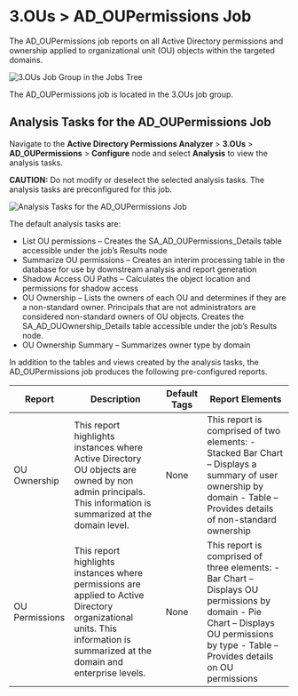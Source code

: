 # 3.OUs > AD_OUPermissions Job

The AD_OUPermissions job reports on all Active Directory permissions and ownership applied to
organizational unit (OU) objects within the targeted domains.

![3.OUs Job Group in the Jobs Tree](/img/product_docs/accessanalyzer/12.0/solutions/activedirectorypermissionsanalyzer/ousjobstree.webp)

The AD_OUPermissions job is located in the 3.OUs job group.

## Analysis Tasks for the AD_OUPermissions Job

Navigate to the **Active Directory Permissions Analyzer** > **3.OUs** > **AD_OUPermissions** >
**Configure** node and select **Analysis** to view the analysis tasks.

**CAUTION:** Do not modify or deselect the selected analysis tasks. The analysis tasks are
preconfigured for this job.

![Analysis Tasks for the AD_OUPermissions Job](/img/product_docs/accessanalyzer/12.0/solutions/activedirectorypermissionsanalyzer/oupermissionsanalysis.webp)

The default analysis tasks are:

- List OU permissions – Creates the SA_AD_OUPermissions_Details table accessible under the job’s
  Results node
- Summarize OU permissions – Creates an interim processing table in the database for use by
  downstream analysis and report generation
- Shadow Access OU Paths – Calculates the object location and permissions for shadow access
- OU Ownership – Lists the owners of each OU and determines if they are a non-standard owner.
  Principals that are not administrators are considered non-standard owners of OU objects. Creates
  the SA_AD_OUOwnership_Details table accessible under the job’s Results node.
- OU Ownership Summary – Summarizes owner type by domain

In addition to the tables and views created by the analysis tasks, the AD_OUPermissions job produces
the following pre-configured reports.

| Report         | Description                                                                                                                                                                  | Default Tags | Report Elements                                                                                                                                                                        |
| -------------- | ---------------------------------------------------------------------------------------------------------------------------------------------------------------------------- | ------------ | -------------------------------------------------------------------------------------------------------------------------------------------------------------------------------------- |
| OU Ownership   | This report highlights instances where Active Directory OU objects are owned by non admin principals. This information is summarized at the domain level.                    | None         | This report is comprised of two elements: - Stacked Bar Chart – Displays a summary of user ownership by domain - Table – Provides details of non-standard ownership                    |
| OU Permissions | This report highlights instances where permissions are applied to Active Directory organizational units. This information is summarized at the domain and enterprise levels. | None         | This report is comprised of three elements: - Bar Chart – Displays OU permissions by domain - Pie Chart – Displays OU permissions by type - Table – Provides details on OU permissions |
